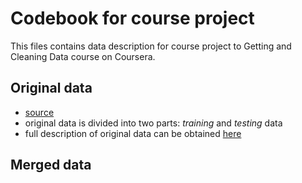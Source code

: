 # Codebook for course project

This files contains data description for course project to Getting and Cleaning Data course on Coursera.

## Original data
* [source](https://d396qusza40orc.cloudfront.net/getdata%2Fprojectfiles%2FUCI%20HAR%20Dataset.zip)
* original data is divided into two parts: *training* and *testing* data
* full description of original data can be obtained [here](http://archive.ics.uci.edu/ml/datasets/Human+Activity+Recognition+Using+Smartphones)


## Merged data

